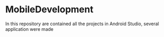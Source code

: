 # MobileDevelopment
In this repository are contained all the projects in Android Studio, several application were made
